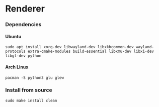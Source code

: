 # Renderer

### Dependencies
#### Ubuntu
```
sudo apt install xorg-dev libwayland-dev libxkbcommon-dev wayland-protocols extra-cmake-modules build-essential libxmu-dev libxi-dev libgl-dev python
```
#### Arch Linux
```
pacman -S python3 glu glew
```

### Install from source
```
sudo make install clean
```
